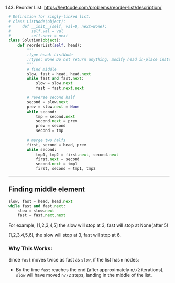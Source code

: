 143. Reorder List: https://leetcode.com/problems/reorder-list/description/
```python
# Definition for singly-linked list.
# class ListNode(object):
#     def __init__(self, val=0, next=None):
#         self.val = val
#         self.next = next
class Solution(object):
    def reorderList(self, head):
        """
        :type head: ListNode
        :rtype: None Do not return anything, modify head in-place instead.
        """
        # find middle
        slow, fast = head, head.next
        while fast and fast.next:
            slow = slow.next
            fast = fast.next.next

        # reverse second half
        second = slow.next
        prev = slow.next = None
        while second:
            tmp = second.next
            second.next = prev
            prev = second
            second = tmp
       
        # merge two halfs
        first, second = head, prev
        while second:
            tmp1, tmp2 = first.next, second.next
            first.next = second
            second.next = tmp1
            first, second = tmp1, tmp2
```
___
## Finding middle element
```python
slow, fast = head, head.next
while fast and fast.next:
    slow = slow.next
    fast = fast.next.next
```
For example, [1,2,3,4,5] the slow will stop at 3, fast will stop at None(after 5)

[1,2,3,4,5,6], the slow will stop at 3, fast will stop at 6.

### Why This Works:

Since `fast` moves twice as fast as `slow`, if the list has `n` nodes:

-   By the time `fast` reaches the end (after approximately `n//2` iterations), `slow` will have moved `n//2` steps, landing in the middle of the list.
